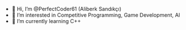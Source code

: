 - 👋 Hi, I’m @PerfectCoder61 (Aliberk Sandıkçı)
- 👀 I’m interested in Competitive Programming, Game Development, AI
- 🌱 I’m currently learning C++


<!---
PerfectCoder61/PerfectCoder61 is a ✨ special ✨ repository because its `README.md` (this file) appears on your GitHub profile.
You can click the Preview link to take a look at your changes.
--->
